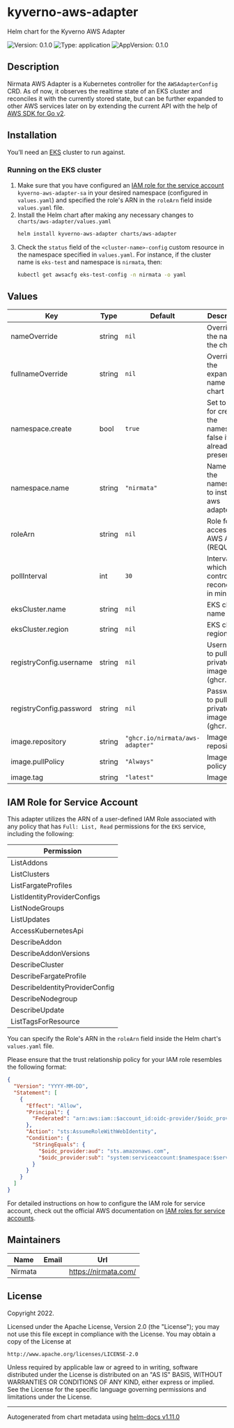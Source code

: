 # kyverno-aws-adapter

Helm chart for the Kyverno AWS Adapter

![Version: 0.1.0](https://img.shields.io/badge/Version-0.1.0-informational?style=flat-square) ![Type: application](https://img.shields.io/badge/Type-application-informational?style=flat-square) ![AppVersion: 0.1.0](https://img.shields.io/badge/AppVersion-0.1.0-informational?style=flat-square)

## Description

Nirmata AWS Adapter is a Kubernetes controller for the `AWSAdapterConfig` CRD. As of now, it observes the realtime state of an EKS cluster and reconciles it with the currently stored state, but can be further expanded to other AWS services later on by extending the current API with the help of [AWS SDK for Go v2](https://github.com/aws/aws-sdk-go-v2).

## Installation

You’ll need an [EKS](https://aws.amazon.com/eks/) cluster to run against.

### Running on the EKS cluster

1. Make sure that you have configured an [IAM role for the service account](#IAM-Role-for-Service-Account) `kyverno-aws-adapter-sa` in your desired namespace (configured in `values.yaml`) and specified the role's ARN in the `roleArn` field inside `values.yaml` file.
2. Install the Helm chart after making any necessary changes to `charts/aws-adapter/values.yaml`
   ```sh
   helm install kyverno-aws-adapter charts/aws-adapter
   ```
3. Check the `status` field of the `<cluster-name>-config` custom resource in the namespace specified in `values.yaml`. For instance, if the cluster name is `eks-test` and namespace is `nirmata`, then:
   ```sh
   kubectl get awsacfg eks-test-config -n nirmata -o yaml
   ```

## Values

| Key | Type | Default | Description |
|-----|------|---------|-------------|
| nameOverride | string | `nil` | Override the name of the chart |
| fullnameOverride | string | `nil` | Override the expanded name of the chart |
| namespace.create | bool | `true` | Set to true for creating the namespace, false if already present |
| namespace.name | string | `"nirmata"` | Name of the namespace to install the aws adapter |
| roleArn | string | `nil` | Role for accessing AWS API (REQUIRED) |
| pollInterval | int | `30` | Interval at which the controller reconciles in minutes |
| eksCluster.name | string | `nil` | EKS cluster name |
| eksCluster.region | string | `nil` | EKS cluster region |
| registryConfig.username | string | `nil` | Username to pull the private image (ghcr.io) |
| registryConfig.password | string | `nil` | Password to pull the private image (ghcr.io) |
| image.repository | string | `"ghcr.io/nirmata/aws-adapter"` | Image repository |
| image.pullPolicy | string | `"Always"` | Image pull policy |
| image.tag | string | `"latest"` | Image tag |

## IAM Role for Service Account

This adapter utilizes the ARN of a user-defined IAM Role associated with any policy that has `Full: List, Read` permissions for the `EKS` service, including the following:

| Permission |
| --- |
| ListAddons |
| ListClusters |
| ListFargateProfiles |
| ListIdentityProviderConfigs |
| ListNodeGroups |
| ListUpdates |
| AccessKubernetesApi |
| DescribeAddon |
| DescribeAddonVersions |
| DescribeCluster |
| DescribeFargateProfile |
| DescribeIdentityProviderConfig |
| DescribeNodegroup |
| DescribeUpdate |
| ListTagsForResource |

You can specify the Role's ARN in the `roleArn` field inside the Helm chart's `values.yaml` file.

Please ensure that the trust relationship policy for your IAM role resembles the following format:
```json
{
  "Version": "YYYY-MM-DD",
  "Statement": [
    {
      "Effect": "Allow",
      "Principal": {
        "Federated": "arn:aws:iam::$account_id:oidc-provider/$oidc_provider"
      },
      "Action": "sts:AssumeRoleWithWebIdentity",
      "Condition": {
        "StringEquals": {
          "$oidc_provider:aud": "sts.amazonaws.com",
          "$oidc_provider:sub": "system:serviceaccount:$namespace:$service_account"
        }
      }
    }
  ]
}
```

For detailed instructions on how to configure the IAM role for service account, check out the official AWS documentation on [IAM roles for service accounts](https://docs.aws.amazon.com/eks/latest/userguide/associate-service-account-role.html).

## Maintainers

| Name | Email | Url |
| ---- | ------ | --- |
| Nirmata |  | <https://nirmata.com/> |

## License

Copyright 2022.

Licensed under the Apache License, Version 2.0 (the "License");
you may not use this file except in compliance with the License.
You may obtain a copy of the License at

    http://www.apache.org/licenses/LICENSE-2.0

Unless required by applicable law or agreed to in writing, software
distributed under the License is distributed on an "AS IS" BASIS,
WITHOUT WARRANTIES OR CONDITIONS OF ANY KIND, either express or implied.
See the License for the specific language governing permissions and
limitations under the License.

----------------------------------------------
Autogenerated from chart metadata using [helm-docs v1.11.0](https://github.com/norwoodj/helm-docs/releases/v1.11.0)
